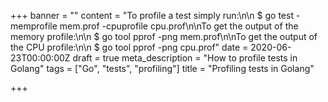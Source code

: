 +++
banner = ""
content = "To profile a test simply run:\n\n    $ go test -memprofile mem.prof -cpuprofile cpu.prof\n\nTo get the output of the memory profile:\n\n    $ go tool pprof -png mem.prof\n\nTo get the output of the CPU profile:\n\n    $ go tool pprof -png cpu.prof"
date = 2020-06-23T00:00:00Z
draft = true
meta_description = "How to profile tests in Golang"
tags = ["Go", "tests", "profiling"]
title = "Profiling tests in Golang"

+++
